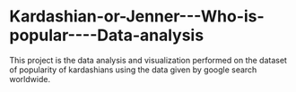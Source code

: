# Kardashian-or-Jenner---Who-is-popular----Data-analysis
This project is the data analysis and visualization performed on the dataset of popularity of kardashians using the data given by google search worldwide.

